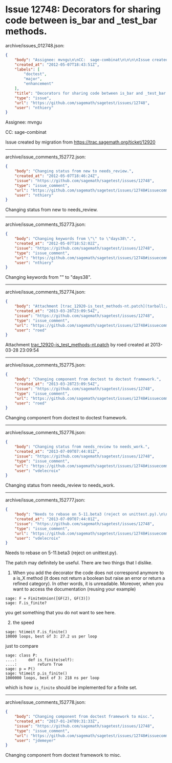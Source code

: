 # Issue 12748: Decorators for sharing code between is_bar and _test_bar methods.

archive/issues_012748.json:
```json
{
    "body": "Assignee: mvngu\n\nCC:  sage-combinat\n\n\n\nIssue created by migration from https://trac.sagemath.org/ticket/12920\n\n",
    "created_at": "2012-05-07T18:43:51Z",
    "labels": [
        "doctest",
        "major",
        "enhancement"
    ],
    "title": "Decorators for sharing code between is_bar and _test_bar methods.",
    "type": "issue",
    "url": "https://github.com/sagemath/sagetest/issues/12748",
    "user": "nthiery"
}
```
Assignee: mvngu

CC:  sage-combinat



Issue created by migration from https://trac.sagemath.org/ticket/12920





---

archive/issue_comments_152772.json:
```json
{
    "body": "Changing status from new to needs_review.",
    "created_at": "2012-05-07T18:46:24Z",
    "issue": "https://github.com/sagemath/sagetest/issues/12748",
    "type": "issue_comment",
    "url": "https://github.com/sagemath/sagetest/issues/12748#issuecomment-152772",
    "user": "nthiery"
}
```

Changing status from new to needs_review.



---

archive/issue_comments_152773.json:
```json
{
    "body": "Changing keywords from \"\" to \"days38\".",
    "created_at": "2012-05-07T18:52:02Z",
    "issue": "https://github.com/sagemath/sagetest/issues/12748",
    "type": "issue_comment",
    "url": "https://github.com/sagemath/sagetest/issues/12748#issuecomment-152773",
    "user": "nthiery"
}
```

Changing keywords from "" to "days38".



---

archive/issue_comments_152774.json:
```json
{
    "body": "Attachment [trac_12920-is_test_methods-nt.patch](tarball://root/attachments/some-uuid/ticket12920/trac_12920-is_test_methods-nt.patch) by roed created at 2013-03-28 23:09:54",
    "created_at": "2013-03-28T23:09:54Z",
    "issue": "https://github.com/sagemath/sagetest/issues/12748",
    "type": "issue_comment",
    "url": "https://github.com/sagemath/sagetest/issues/12748#issuecomment-152774",
    "user": "roed"
}
```

Attachment [trac_12920-is_test_methods-nt.patch](tarball://root/attachments/some-uuid/ticket12920/trac_12920-is_test_methods-nt.patch) by roed created at 2013-03-28 23:09:54



---

archive/issue_comments_152775.json:
```json
{
    "body": "Changing component from doctest to doctest framework.",
    "created_at": "2013-03-28T23:09:54Z",
    "issue": "https://github.com/sagemath/sagetest/issues/12748",
    "type": "issue_comment",
    "url": "https://github.com/sagemath/sagetest/issues/12748#issuecomment-152775",
    "user": "roed"
}
```

Changing component from doctest to doctest framework.



---

archive/issue_comments_152776.json:
```json
{
    "body": "Changing status from needs_review to needs_work.",
    "created_at": "2013-07-09T07:44:01Z",
    "issue": "https://github.com/sagemath/sagetest/issues/12748",
    "type": "issue_comment",
    "url": "https://github.com/sagemath/sagetest/issues/12748#issuecomment-152776",
    "user": "vdelecroix"
}
```

Changing status from needs_review to needs_work.



---

archive/issue_comments_152777.json:
```json
{
    "body": "Needs to rebase on 5-11.beta3 (reject on unittest.py).\n\nThe patch may definitely be useful. There are two things that I dislike.\n\n1) When you add the decorator the code does not correspond anymore to a is_X method (it does not return a boolean but raise an error or return a refined category). In other words, it is unreadable. Moreover, when you want to access the documentation (reusing your example)\n\n```\nsage: F = FiniteUnion([GF(2), GF(3)])\nsage: F.is_finite?\n```\n\nyou get something that you do not want to see here.\n\n2) the speed\n\n```\nsage: %timeit F.is_finite()\n10000 loops, best of 3: 27.2 us per loop\n```\n\njust to compare\n\n```\nsage: class P:\n....:     def is_finite(self):\n....:         return True\nsage: p = P()\nsage: %timeit p.is_finite()\n1000000 loops, best of 3: 218 ns per loop\n```\n\nwhich is how `is_finite` should be implemented for a finite set.",
    "created_at": "2013-07-09T07:44:01Z",
    "issue": "https://github.com/sagemath/sagetest/issues/12748",
    "type": "issue_comment",
    "url": "https://github.com/sagemath/sagetest/issues/12748#issuecomment-152777",
    "user": "vdelecroix"
}
```

Needs to rebase on 5-11.beta3 (reject on unittest.py).

The patch may definitely be useful. There are two things that I dislike.

1) When you add the decorator the code does not correspond anymore to a is_X method (it does not return a boolean but raise an error or return a refined category). In other words, it is unreadable. Moreover, when you want to access the documentation (reusing your example)

```
sage: F = FiniteUnion([GF(2), GF(3)])
sage: F.is_finite?
```

you get something that you do not want to see here.

2) the speed

```
sage: %timeit F.is_finite()
10000 loops, best of 3: 27.2 us per loop
```

just to compare

```
sage: class P:
....:     def is_finite(self):
....:         return True
sage: p = P()
sage: %timeit p.is_finite()
1000000 loops, best of 3: 218 ns per loop
```

which is how `is_finite` should be implemented for a finite set.



---

archive/issue_comments_152778.json:
```json
{
    "body": "Changing component from doctest framework to misc.",
    "created_at": "2017-01-24T09:31:33Z",
    "issue": "https://github.com/sagemath/sagetest/issues/12748",
    "type": "issue_comment",
    "url": "https://github.com/sagemath/sagetest/issues/12748#issuecomment-152778",
    "user": "jdemeyer"
}
```

Changing component from doctest framework to misc.
